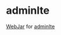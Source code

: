 # adminlte
[WebJar](http://www.webjars.org/) for [adminlte](https://github.com/almasaeed2010/AdminLTE)
